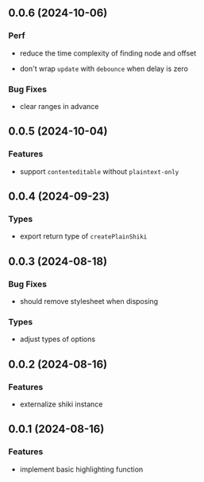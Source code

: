 ## 0.0.6 (2024-10-06)

### Perf

- reduce the time complexity of finding node and offset

- don't wrap `update` with `debounce` when delay is zero

### Bug Fixes

- clear ranges in advance

## 0.0.5 (2024-10-04)

### Features

- support `contenteditable` without `plaintext-only`

## 0.0.4 (2024-09-23)

### Types

- export return type of `createPlainShiki`

## 0.0.3 (2024-08-18)

### Bug Fixes

- should remove stylesheet when disposing

### Types

- adjust types of options

## 0.0.2 (2024-08-16)

### Features

- externalize shiki instance

## 0.0.1 (2024-08-16)

### Features

- implement basic highlighting function